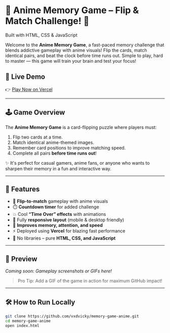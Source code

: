 # 🎴 Anime Memory Game – Flip & Match Challenge! 🧠  
Built with HTML, CSS & JavaScript  

Welcome to the **Anime Memory Game**, a fast-paced memory challenge that blends addictive gameplay with anime visuals! Flip the cards, match identical pairs, and beat the clock before time runs out. Simple to play, hard to master — this game will train your brain and test your focus!

## 🔗 Live Demo  
👉 [Play Now on Vercel](https://memory-game-anime-six.vercel.app)

---

## 🕹️ Game Overview

The **Anime Memory Game** is a card-flipping puzzle where players must:
1. Flip two cards at a time.
2. Match identical anime-themed images.
3. Remember card positions to improve matching speed.
4. Complete all pairs **before time runs out**!

✨ It's perfect for casual gamers, anime fans, or anyone who wants to sharpen their memory in a fun and interactive way.

---

## 🚀 Features

- 🎴 **Flip-to-match** gameplay with anime visuals
- ⏱️ **Countdown timer** for added challenge
- 💥 Cool **“Time Over” effects** with animations
- 📱 Fully **responsive layout** (mobile & desktop friendly)
- 🧠 **Improves memory, attention, and speed**
- ⚡ Deployed using **Vercel** for blazing fast performance
- 🎨 No libraries – pure **HTML, CSS, and JavaScript**

---

## 📸 Preview

*Coming soon: Gameplay screenshots or GIFs here!*  
> Pro Tip: Add a GIF of the game in action for maximum GitHub impact!

---

## 🛠️ How to Run Locally

```bash
git clone https://github.com/vxdvicky/memory-game-anime.git
cd memory-game-anime
open index.html

